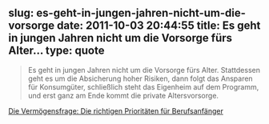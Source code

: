 slug: es-geht-in-jungen-jahren-nicht-um-die-vorsorge
date: 2011-10-03 20:44:55
title: Es geht in jungen Jahren nicht um die Vorsorge fürs Alter...
type: quote
---

> Es geht in jungen Jahren nicht um die Vorsorge fürs Alter. Stattdessen geht es um die Absicherung hoher Risiken, dann folgt das Ansparen für Konsumgüter, schließlich steht das Eigenheim auf dem Programm, und erst ganz am Ende kommt die private Altersvorsorge.

[Die Vermögensfrage: Die richtigen Prioritäten für Berufsanfänger](http://www.faz.net/artikel/C31042/die-vermoegensfrage-die-richtigen-prioritaeten-fuer-berufsanfaenger-30726522.html)
